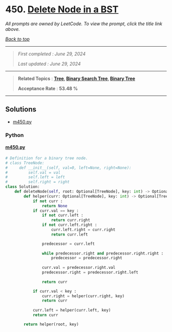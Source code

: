 # 450. [Delete Node in a BST](<https://leetcode.com/problems/delete-node-in-a-bst>)

*All prompts are owned by LeetCode. To view the prompt, click the title link above.*

*[Back to top](<../README.md>)*

------

> *First completed : June 29, 2024*
>
> *Last updated : June 29, 2024*

------

> **Related Topics** : **[Tree](<by_topic/Tree.md>), [Binary Search Tree](<by_topic/Binary Search Tree.md>), [Binary Tree](<by_topic/Binary Tree.md>)**
>
> **Acceptance Rate** : **53.48 %**

------

## Solutions

- [m450.py](<../my-submissions/m450.py>)
### Python
#### [m450.py](<../my-submissions/m450.py>)
```Python
# Definition for a binary tree node.
# class TreeNode:
#     def __init__(self, val=0, left=None, right=None):
#         self.val = val
#         self.left = left
#         self.right = right
class Solution:
    def deleteNode(self, root: Optional[TreeNode], key: int) -> Optional[TreeNode]:
        def helper(curr: Optional[TreeNode], key: int) -> Optional[TreeNode] :
            if not curr :
                return None
            if curr.val == key :
                if not curr.left :
                    return curr.right
                if not curr.left.right :
                    curr.left.right = curr.right
                    return curr.left

                predecessor = curr.left
                
                while predecessor.right and predecessor.right.right :
                    predecessor = predecessor.right
                
                curr.val = predecessor.right.val
                predecessor.right = predecessor.right.left
                
                return curr

            if curr.val < key :
                curr.right = helper(curr.right, key)
                return curr
            
            curr.left = helper(curr.left, key)
            return curr

        return helper(root, key)

```

